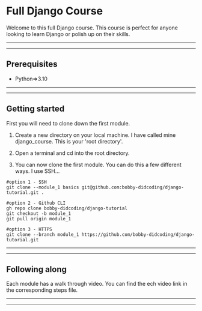# Full Django Course
Welcome to this full Django course. This course is perfect for anyone looking to learn Django or polish up on their skills.
***
***

## Prerequisites
- Python=>3.10


***
***

## Getting started
First you will need to clone down the first module.

1) Create a new directory on your local machine. I have called mine django_course. This is your 'root directory'.

2) Open a terminal and cd into the root directory.

3) You can now clone the first module. You can do this a few different ways. I use SSH...

```
#option 1 - SSH
git clone --module_1 basics git@github.com:bobby-didcoding/django-tutorial.git .

#option 2 - Github CLI
gh repo clone bobby-didcoding/django-tutorial
git checkout -b module_1
git pull origin module_1

#option 3 - HTTPS
git clone --branch module_1 https://github.com/bobby-didcoding/django-tutorial.git
```

***
***

## Following along
Each module has a walk through video. You can find the ech video link in the corresponding steps file.
***
***